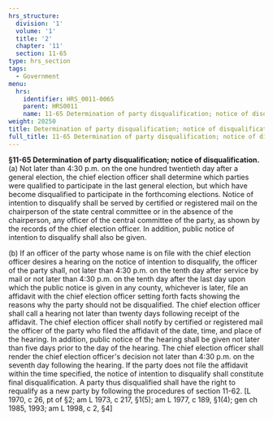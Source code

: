 ```yaml
---
hrs_structure:
  division: '1'
  volume: '1'
  title: '2'
  chapter: '11'
  section: 11-65
type: hrs_section
tags:
  - Government
menu:
  hrs:
    identifier: HRS_0011-0065
    parent: HRS0011
    name: 11-65 Determination of party disqualification; notice of disqualification
weight: 20250
title: Determination of party disqualification; notice of disqualification
full_title: 11-65 Determination of party disqualification; notice of disqualification
---
```

**§11-65 Determination of party disqualification; notice of disqualification.** (a) Not later than 4:30 p.m. on the one hundred twentieth day after a general election, the chief election officer shall determine which parties were qualified to participate in the last general election, but which have become disqualified to participate in the forthcoming elections. Notice of intention to disqualify shall be served by certified or registered mail on the chairperson of the state central committee or in the absence of the chairperson, any officer of the central committee of the party, as shown by the records of the chief election officer. In addition, public notice of intention to disqualify shall also be given.

(b) If an officer of the party whose name is on file with the chief election officer desires a hearing on the notice of intention to disqualify, the officer of the party shall, not later than 4:30 p.m. on the tenth day after service by mail or not later than 4:30 p.m. on the tenth day after the last day upon which the public notice is given in any county, whichever is later, file an affidavit with the chief election officer setting forth facts showing the reasons why the party should not be disqualified. The chief election officer shall call a hearing not later than twenty days following receipt of the affidavit. The chief election officer shall notify by certified or registered mail the officer of the party who filed the affidavit of the date, time, and place of the hearing. In addition, public notice of the hearing shall be given not later than five days prior to the day of the hearing. The chief election officer shall render the chief election officer's decision not later than 4:30 p.m. on the seventh day following the hearing. If the party does not file the affidavit within the time specified, the notice of intention to disqualify shall constitute final disqualification. A party thus disqualified shall have the right to requalify as a new party by following the procedures of section 11-62\. [L 1970, c 26, pt of §2; am L 1973, c 217, §1(5); am L 1977, c 189, §1(4); gen ch 1985, 1993; am L 1998, c 2, §4]